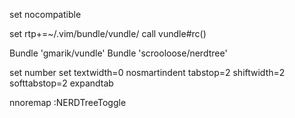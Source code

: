 set nocompatible

set rtp+=~/.vim/bundle/vundle/
call vundle#rc()

Bundle 'gmarik/vundle'
Bundle 'scrooloose/nerdtree'

set number
set textwidth=0 nosmartindent tabstop=2 shiftwidth=2 softtabstop=2 expandtab

nnoremap <C-n> :NERDTreeToggle<CR>
